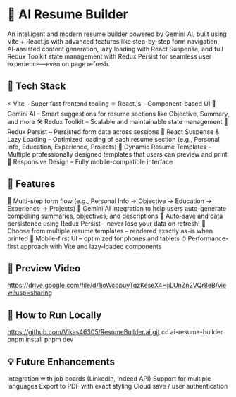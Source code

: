 # 🚀 AI Resume Builder
An intelligent and modern resume builder powered by Gemini AI, built using Vite + React.js with advanced features like step-by-step form navigation, AI-assisted content generation, lazy loading with React Suspense, and full Redux Toolkit state management with Redux Persist for seamless user experience—even on page refresh.
## 🔧 Tech Stack
⚡️ Vite – Super fast frontend tooling
⚛️ React.js – Component-based UI
🤖 Gemini AI – Smart suggestions for resume sections like Objective, Summary, and more
🛠 Redux Toolkit – Scalable and maintainable state management
💾 Redux Persist – Persisted form data across sessions
🧠 React Suspense & Lazy Loading – Optimized loading of each resume section (e.g., Personal Info, Education, Experience, Projects)
📄 Dynamic Resume Templates – Multiple professionally designed templates that users can preview and print
📱 Responsive Design – Fully mobile-compatible interface

## 📄 Features
🔄 Multi-step form flow (e.g., Personal Info → Objective → Education → Experience → Projects)
🧠 Gemini AI integration to help users auto-generate compelling summaries, objectives, and descriptions
💾 Auto-save and data persistence using Redux Persist – never lose your data on refresh!
🎨 Choose from multiple resume templates – rendered exactly as-is when printed
📲 Mobile-first UI – optimized for phones and tablets
⏱ Performance-first approach with Vite and lazy-loaded components

## 📸 Preview Video
https://drive.google.com/file/d/1joWcbpuyTqzKeseX4HjiLUnZn2VQr8eB/view?usp=sharing

## 🔧 How to Run Locally
https://github.com/Vikas46305/ResumeBuilder.ai.git
cd ai-resume-builder
pnpm install
pnpm dev

## 💡 Future Enhancements
Integration with job boards (LinkedIn, Indeed API)
Support for multiple languages
Export to PDF with exact styling
Cloud save / user authentication
